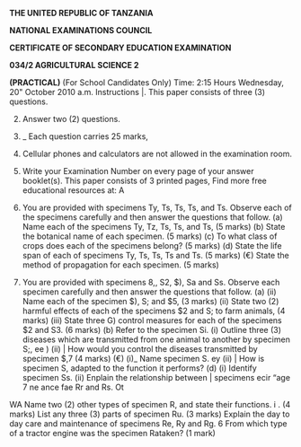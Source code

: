 **THE UNITED REPUBLIC OF TANZANIA**

**NATIONAL EXAMINATIONS COUNCIL**

**CERTIFICATE OF SECONDARY EDUCATION EXAMINATION**

**034/2 AGRICULTURAL SCIENCE 2**

**(PRACTICAL)**
(For School Candidates Only)
Time: 2:15 Hours Wednesday, 20" October 2010 a.m.
Instructions
|. This paper consists of three (3) questions.

2. Answer two (2) questions.

3. _ Each question carries 25 marks,

4. Cellular phones and calculators are not allowed in the examination room.

5. Write your Examination Number on every page of your answer booklet(s).
This paper consists of 3 printed pages,
Find more free educational resources at: A

1. You are provided with specimens Ty, Ts, Ts, Ts, and Ts. Observe each of the specimens carefully and then answer the questions that follow.
(a) Name each of the specimens Ty, Tz, Ts, Ts, and Ts, (5 marks)
(b) State the botanical name of each specimen. (5 marks)
(c) To what class of crops does each of the specimens belong? (5 marks)
(d) State the life span of each of specimens Ty, Ts, Ts, Ts and Ts. (5 marks)
(€) State the method of propagation for each specimen. (5 marks)

2. You are provided with specimens 8,, S2, $), Sa and Ss. Observe each specimen carefully and then answer the questions that follow.
(a) (ii) Name each of the specimen $), S; and $5, (3 marks)
(ii) State two (2) harmful effects of each of the specimens $2 and S; to farm animals, (4 marks)
(iii) State three G) control measures for each of the specimens $2 and S3. 
(6 marks)
(b) Refer to the specimen Si.
(i) Outline three (3) diseases which are transmitted from one animal to another by specimen S;, ee )
(ii) | How would you control the diseases transmitted by specimen $,7
(4 marks)
(€) (i)_ Name specimen S. ey
(ii) | How is specimen S, adapted to the function it performs?
(d) (i) Identify specimen Ss.
(ii) Enplain the relationship between | specimens ecir “age 7
ne ance fae Rr and Rs. Ot

WA
Name two (2) other types of specimen R, and state their functions.
i . (4 marks)
List any three (3) parts of specimen Ru. (3 marks)
Explain the day to day care and maintenance of specimens Re, Ry and Rg. 6
From which type of a tractor engine was the specimen Rataken? (1 mark)